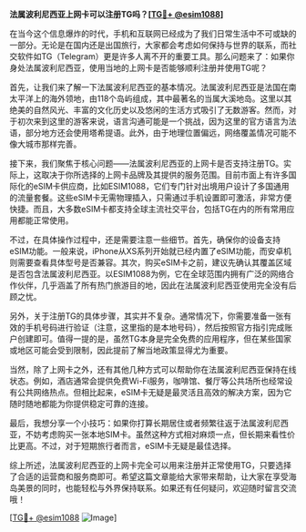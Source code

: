**法属波利尼西亚上网卡可以注册TG吗？[[TG💪+ @esim1088](https://t.me/s/esim1088)]**

在当今这个信息爆炸的时代，手机和互联网已经成为了我们日常生活中不可或缺的一部分。无论是在国内还是出国旅行，大家都会考虑如何保持与世界的联系，而社交软件如TG（Telegram）更是许多人离不开的重要工具。那么问题来了：如果你身处法属波利尼西亚，使用当地的上网卡是否能够顺利注册并使用TG呢？

首先，让我们来了解一下法属波利尼西亚的基本情况。法属波利尼西亚是法国在南太平洋上的海外领地，由118个岛屿组成，其中最著名的当属大溪地岛。这里以其绝美的自然风光、丰富的文化历史以及悠闲的生活方式吸引了无数游客。然而，对于初次来到这里的游客来说，语言沟通可能是一个挑战，因为这里的官方语言为法语，部分地方还会使用塔希提语。此外，由于地理位置偏远，网络覆盖情况可能不像大城市那样完善。

接下来，我们聚焦于核心问题——法属波利尼西亚的上网卡是否支持注册TG。实际上，这取决于你所选择的上网卡品牌及其提供的服务范围。目前市面上有许多国际化的eSIM卡供应商，比如ESIM1088，它们专门针对出境用户设计了多国通用的流量套餐。这些eSIM卡无需物理插入，只需通过手机设置即可激活，非常方便快捷。而且，大多数eSIM卡都支持全球主流社交平台，包括TG在内的所有常用应用都能正常使用。

不过，在具体操作过程中，还是需要注意一些细节。首先，确保你的设备支持eSIM功能。一般来说，iPhone从XS系列开始就已经内置了eSIM功能，而安卓机则需要查看具体型号是否兼容。其次，购买eSIM卡之前，建议先确认其覆盖区域是否包含法属波利尼西亚。以ESIM1088为例，它在全球范围内拥有广泛的网络合作伙伴，几乎涵盖了所有热门旅游目的地，因此在法属波利尼西亚使用完全没有后顾之忧。

另外，关于注册TG的具体步骤，其实并不复杂。通常情况下，你需要准备一张有效的手机号码进行验证（注意，这里指的是本地号码），然后按照官方指引完成账户创建即可。值得一提的是，虽然TG本身是完全免费的应用程序，但在某些国家或地区可能会受到限制，因此提前了解当地政策显得尤为重要。

当然，除了上网卡之外，还有其他几种方式可以帮助你在法属波利尼西亚保持在线状态。例如，酒店通常会提供免费Wi-Fi服务，咖啡馆、餐厅等公共场所也经常设有公共网络热点。但相比起来，eSIM卡无疑是最灵活且高效的解决方案，因为它随时随地都能为你提供稳定可靠的连接。

最后，我想分享一个小技巧：如果你打算长期居住或者频繁往返于法属波利尼西亚，不妨考虑购买一张本地SIM卡。虽然这种方式相对麻烦一点，但长期来看性价比更高。不过，对于短期旅行者而言，eSIM卡无疑是最佳选择。

综上所述，法属波利尼西亚的上网卡完全可以用来注册并正常使用TG，只要选择了合适的运营商和服务商即可。希望这篇文章能给大家带来帮助，让大家在享受海岛美景的同时，也能轻松与外界保持联系。如果还有任何疑问，欢迎随时留言交流哦！

[[TG💪+ @esim1088](https://t.me/s/esim1088) ![Image](https://i.postimg.cc/4NQfJmqS/Snipaste-2025-05-13-00-14-12.png)]